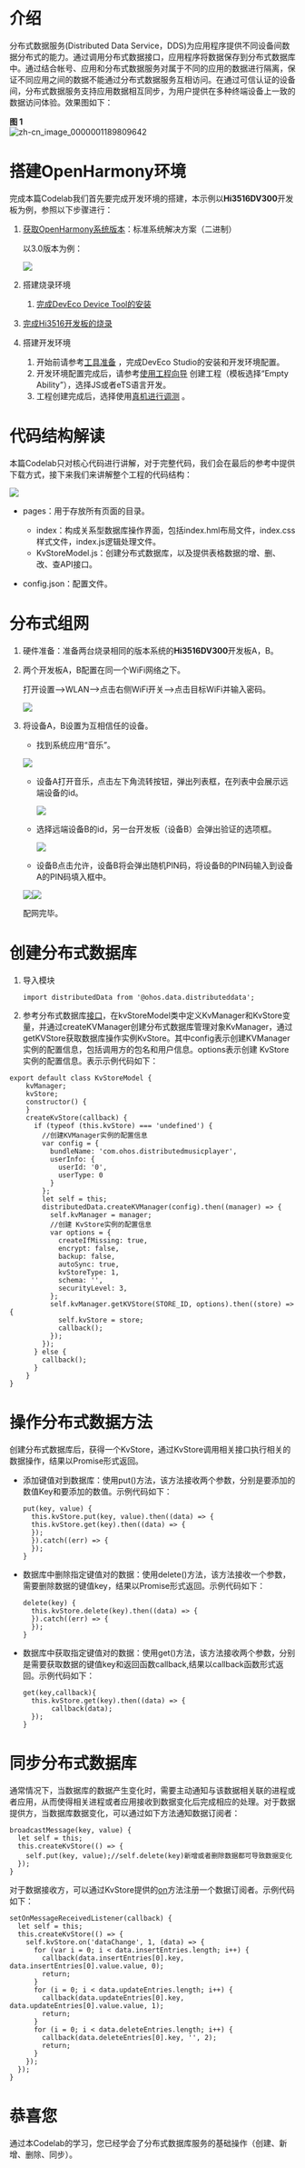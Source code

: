 # 介绍

分布式数据服务\(Distributed Data Service，DDS\)为应用程序提供不同设备间数据分布式的能力。通过调用分布式数据接口，应用程序将数据保存到分布式数据库中。通过结合帐号、应用和分布式数据服务对属于不同的应用的数据进行隔离，保证不同应用之间的数据不能通过分布式数据服务互相访问。在通过可信认证的设备间，分布式数据服务支持应用数据相互同步，为用户提供在多种终端设备上一致的数据访问体验。效果图如下：

**图 1** <a name="fig2318804493"></a>  
![](figures/zh-cn_image_0000001189809642.gif "zh-cn_image_0000001189809642")

# 搭建OpenHarmony环境

完成本篇Codelab我们首先要完成开发环境的搭建，本示例以**Hi3516DV300**开发板为例，参照以下步骤进行：

1. [获取OpenHarmony系统版本](https://gitee.com/openharmony/docs/blob/master/zh-cn/device-dev/get-code/sourcecode-acquire.md#%E8%8E%B7%E5%8F%96%E6%96%B9%E5%BC%8F3%E4%BB%8E%E9%95%9C%E5%83%8F%E7%AB%99%E7%82%B9%E8%8E%B7%E5%8F%96)：标准系统解决方案（二进制）

    以3.0版本为例：

    ![](figures/取版本.png)

2. 搭建烧录环境

    1.  [完成DevEco Device Tool的安装](https://gitee.com/openharmony/docs/blob/master/zh-cn/device-dev/quick-start/quickstart-ide-env--win.md)
2.  [完成Hi3516开发板的烧录](https://gitee.com/openharmony/docs/blob/master/zh-cn/device-dev/quick-start/quickstart-ide-3516-burn.md)
    
3. 搭建开发环境

    1. 开始前请参考[工具准备](https://gitee.com/openharmony/docs/blob/master/zh-cn/application-dev/quick-start/start-overview.md#%E5%B7%A5%E5%85%B7%E5%87%86%E5%A4%87) ，完成DevEco Studio的安装和开发环境配置。
    2. 开发环境配置完成后，请参考[使用工程向导](https://gitee.com/openharmony/docs/blob/master/zh-cn/application-dev/quick-start/start-with-js-fa.md#%E5%88%9B%E5%BB%BAjs%E5%B7%A5%E7%A8%8B) 创建工程（模板选择“Empty Ability”），选择JS或者eTS语言开发。
    3. 工程创建完成后，选择使用[真机进行调测](https://gitee.com/openharmony/docs/blob/master/zh-cn/application-dev/quick-start/start-with-js-fa.md#%E4%BD%BF%E7%94%A8%E7%9C%9F%E6%9C%BA%E8%BF%90%E8%A1%8C%E5%BA%94%E7%94%A8) 。

# 代码结构解读

本篇Codelab只对核心代码进行讲解，对于完整代码，我们会在最后的参考中提供下载方式，接下来我们来讲解整个工程的代码结构：

![](figures/zh-cn_image_0000001237668963.png)

-   pages：用于存放所有页面的目录。
    -   index：构成关系型数据库操作界面，包括index.hml布局文件，index.css样式文件，index.js逻辑处理文件。
    -   KvStoreModel.js：创建分布式数据库，以及提供表格数据的增、删、改、查API接口。


-   config.json：配置文件。

# 分布式组网

1.  硬件准备：准备两台烧录相同的版本系统的**Hi3516DV300**开发板A，B。
2.  两个开发板A，B配置在同一个WiFi网络之下。

    打开设置--\>WLAN--\>点击右侧WiFi开关--\>点击目标WiFi并输入密码。

    ![](figures/IMG_20211217_144057.jpg)

3.  将设备A，B设置为互相信任的设备。

    -   找到系统应用“音乐”。

    ![](figures/音乐.png)

    -   设备A打开音乐，点击左下角流转按钮，弹出列表框，在列表中会展示远端设备的id。

        ![](figures/IMG_20211213_103011.jpg)

    -   选择远端设备B的id，另一台开发板（设备B）会弹出验证的选项框。

        ![](figures/信.png)

    -   设备B点击允许，设备B将会弹出随机PIN码，将设备B的PIN码输入到设备A的PIN码填入框中。

    ![](figures/pin.png)![](figures/确认.png)

    配网完毕。
	
# 创建分布式数据库

1. 导入模块

   ```
   import distributedData from '@ohos.data.distributeddata';
   ```

2. 参考分布式数据库[接口](https://gitee.com/openharmony/docs/blob/master/zh-cn/application-dev/reference/apis/js-apis-distributed-data.md)，在kvStoreModel类中定义KvManager和KvStore变量，并通过createKVManager创建分布式数据库管理对象KvManager，通过getKVStore获取数据库操作实例KvStore。其中config表示创建KVManager实例的配置信息，包括调用方的包名和用户信息。options表示创建 KvStore实例的配置信息。表示示例代码如下：

```
export default class KvStoreModel {
    kvManager;
    kvStore;
    constructor() {
    }
    createKvStore(callback) {
      if (typeof (this.kvStore) === 'undefined') {
        //创建KVManager实例的配置信息
        var config = {
          bundleName: 'com.ohos.distributedmusicplayer',
          userInfo: {
            userId: '0',
            userType: 0
          }
        };
        let self = this;
        distributedData.createKVManager(config).then((manager) => {
          self.kvManager = manager;
          //创建 KvStore实例的配置信息
          var options = {
            createIfMissing: true,
            encrypt: false,
            backup: false,
            autoSync: true,
            kvStoreType: 1,
            schema: '',
            securityLevel: 3,
          };
          self.kvManager.getKVStore(STORE_ID, options).then((store) => {
            self.kvStore = store;
            callback();
          });
        });
      } else {
        callback();
      }
    }
}
```

# 操作分布式数据方法<a name="ZH-CN_TOPIC_0000001234279165"></a>

创建分布式数据库后，获得一个KvStore，通过KvStore调用相关接口执行相关的数据操作，结果以Promise形式返回。

- 添加键值对到数据库：使用put\(\)方法，该方法接收两个参数，分别是要添加的数值Key和要添加的数值。示例代码如下：

  ```
  put(key, value) {
    this.kvStore.put(key, value).then((data) => {
  	this.kvStore.get(key).then((data) => {
  	});
    }).catch((err) => {
    });
  }
  ```

- 数据库中删除指定键值对的数据：使用delete\(\)方法，该方法接收一个参数，需要删除数据的键值key，结果以Promise形式返回。示例代码如下：

  ```
  delete(key) {
    this.kvStore.delete(key).then((data) => {
    }).catch((err) => {
    });
  }
  ```

- 数据库中获取指定键值对的数据：使用get\(\)方法，该方法接收两个参数，分别是需要获取数据的键值key和返回函数callback,结果以callback函数形式返回。示例代码如下：

  ```
  get(key,callback){
    this.kvStore.get(key).then((data) => {
         callback(data);
    });
  }
  ```

# 同步分布式数据库

通常情况下，当数据库的数据产生变化时，需要主动通知与该数据相关联的进程或者应用，从而使得相关进程或者应用接收到数据变化后完成相应的处理。对于数据提供方，当数据库数据变化，可以通过如下方法通知数据订阅者：

```
broadcastMessage(key, value) {
  let self = this;
  this.createKvStore(() => {
	self.put(key, value);//self.delete(key)新增或者删除数据都可导致数据变化
  });
}
```

对于数据接收方，可以通过KvStore提供的[on](https://gitee.com/openharmony/docs/blob/master/zh-cn/application-dev/reference/arkui-js/Readme-CN.md)方法注册一个数据订阅者。示例代码如下：

```
setOnMessageReceivedListener(callback) {
  let self = this;
  this.createKvStore(() => {
	self.kvStore.on('dataChange', 1, (data) => {
	  for (var i = 0; i < data.insertEntries.length; i++) {
		callback(data.insertEntries[0].key, data.insertEntries[0].value.value, 0);
		return;
	  }
	  for (i = 0; i < data.updateEntries.length; i++) {
		callback(data.updateEntries[0].key, data.updateEntries[0].value.value, 1);
		return;
	  }
	  for (i = 0; i < data.deleteEntries.length; i++) {
		callback(data.deleteEntries[0].key, '', 2);
		return;
	  }
	});
  });
}
```
# 恭喜您

通过本Codelab的学习，您已经学会了分布式数据库服务的基础操作（创建、新增、删除、同步）。








